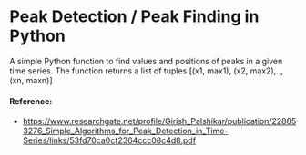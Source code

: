 # Peak Detection / Peak Finding in Python
 A simple Python function to find values and positions of peaks in a given time series.
 The function returns a list of tuples [(x1, max1), (x2, max2),..,(xn, maxn)]
 
 #### Reference:
 - https://www.researchgate.net/profile/Girish_Palshikar/publication/228853276_Simple_Algorithms_for_Peak_Detection_in_Time-Series/links/53fd70ca0cf2364ccc08c4d8.pdf
